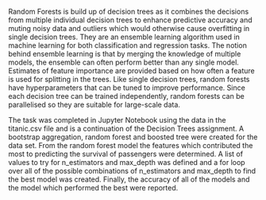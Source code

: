 Random Forests is build up of decision trees as it combines the decisions from multiple individual decision trees to enhance predictive accuracy and muting noisy data and outliers which would otherwise cause overfitting in single decision trees. They are an ensemble learning algorithm used in machine learning for both classification and regression tasks. The notion behind ensemble learning is that by merging the knowledge of multiple models, the ensemble can often perform better than any single model. Estimates of feature importance are provided based on how often a feature is used for splitting in the trees. Like single decision trees, random forests have hyperparameters that can be tuned to improve performance. Since each decision tree can be trained independently, random forests can be parallelised so they are suitable for large-scale data.

The task was completed in Jupyter Notebook using the data in the titanic.csv file and is a continuation of the Decision Trees assignment. A bootstrap aggregation, random forest and boosted tree were created for the data set. From the random forest model the features which contributed the most to predicting the survival of passengers were determined. A list of values to try for n_estimators and max_depth was defined and a for loop over all of the possible combinations of n_estimators and max_depth to find the best model was created. Finally, the accuracy of all of the models and the model which performed the best were reported.
